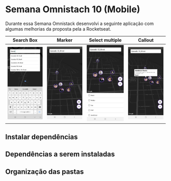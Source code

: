 # Semana Omnistach 10 (Mobile)

Durante essa Semana Omnistack desenvolvi a seguinte aplicação com algumas melhorias da proposta pela a Rocketseat.

|Search Box|Marker|Select multiple|Callout|
|---|---|---|---|
|![Main](./assets/1.jpg)|![Main](./assets/2.jpg)|![Main](./assets/3.jpg)|![Main](./assets/4.jpg)|

## Instalar dependências

## Dependências a serem instaladas

## Organização das pastas

